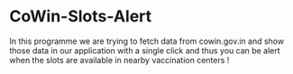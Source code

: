 # CoWin-Slots-Alert
In this programme we are trying to fetch data from cowin.gov.in and show those data in our application with a single click and thus you can be alert when the slots are available in nearby vaccination centers !
